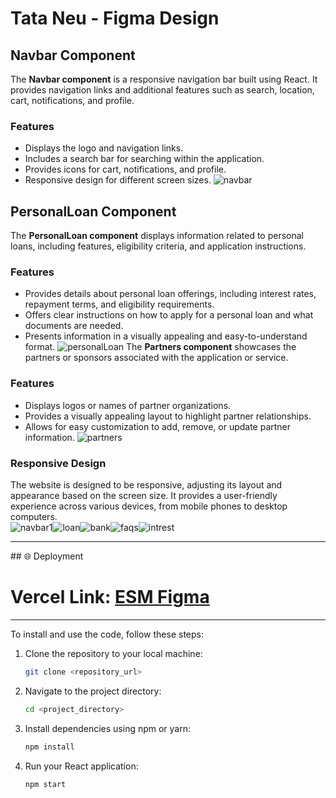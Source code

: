 # Tata Neu - Figma Design

## Navbar Component

The **Navbar component** is a responsive navigation bar built using React. It provides navigation links and additional features such as search, location, cart, notifications, and profile.

### Features
- Displays the logo and navigation links.
- Includes a search bar for searching within the application.
- Provides icons for cart, notifications, and profile.
- Responsive design for different screen sizes.
![navbar](https://github.com/S-Naveen-Kumar-1/Es_Magico_figma_assignment/assets/130354961/b36004a9-36bb-4e17-a35e-53e2f3e1e91c)



## PersonalLoan Component

The **PersonalLoan component** displays information related to personal loans, including features, eligibility criteria, and application instructions.

### Features
- Provides details about personal loan offerings, including interest rates, repayment terms, and eligibility requirements.
- Offers clear instructions on how to apply for a personal loan and what documents are needed.
- Presents information in a visually appealing and easy-to-understand format.
![personalLoan](https://github.com/S-Naveen-Kumar-1/Es_Magico_figma_assignment/assets/130354961/64ef10cd-8b0d-4800-b431-d6db97247cb4)
The **Partners component** showcases the partners or sponsors associated with the application or service.

### Features
- Displays logos or names of partner organizations.
- Provides a visually appealing layout to highlight partner relationships.
- Allows for easy customization to add, remove, or update partner information.
![partners](https://github.com/S-Naveen-Kumar-1/Es_Magico_figma_assignment/assets/130354961/63547765-8948-43d7-acdc-b255f5e89ed7)

### Responsive Design
The website is designed to be responsive, adjusting its layout and appearance based on the screen size. It provides a user-friendly experience across various devices, from mobile phones to desktop computers.
<br>
![navbar1](https://github.com/S-Naveen-Kumar-1/Es_Magico_figma_assignment/assets/130354961/c053c1a1-e176-4798-a673-c450c30f7a6e)![loan](https://github.com/S-Naveen-Kumar-1/Es_Magico_figma_assignment/assets/130354961/747cd293-0943-49d5-bcfa-3686bf716a97)![bank](https://github.com/S-Naveen-Kumar-1/Es_Magico_figma_assignment/assets/130354961/81fcd292-f294-47b5-adf0-eec20ab78845)![faqs](https://github.com/S-Naveen-Kumar-1/Es_Magico_figma_assignment/assets/130354961/8092837d-793e-4dc8-9c1c-e52bf06bfe33)![intrest](https://github.com/S-Naveen-Kumar-1/Es_Magico_figma_assignment/assets/130354961/52773915-a2b1-4753-965a-a99a6b6c8d94)





<hr>
## 🌐 Deployment
<h1><strong>Vercel Link:</strong> <a href="https://esm-figma.vercel.app/">ESM Figma</a></h1>

<hr>
To install and use the code, follow these steps:

1. Clone the repository to your local machine:
    ```bash
    git clone <repository_url>
    ```

2. Navigate to the project directory:
    ```bash
    cd <project_directory>
    ```

3. Install dependencies using npm or yarn:
    ```bash
    npm install
    ```
4. Run your React application:
    ```bash
    npm start
    ```





